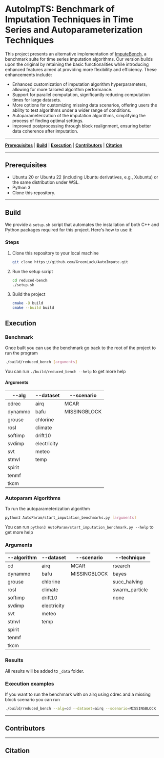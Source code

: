 # AutoImpTS:  Benchmark of Imputation Techniques in Time Series and Autoparameterization Techniques

This project presents an alternative implementation of <a href="https://github.com/eXascaleInfolab/bench-vldb20">ImputeBench</a>, a benchmark suite for time series imputation algorithms. Our version builds upon the original by retaining the basic functionalities while introducing enhanced features aimed at providing more flexibility and efficiency. These enhancements include:
- Enhanced customization of imputation algorithm hyperparameters, allowing for more tailored algorithm performance.
- Support for parallel computation, significantly reducing computation times for large datasets.
- More options for customizing missing data scenarios, offering users the ability to test algorithms under a wider range of conditions.
- Autoparameterization of the imputation algorithms, simplifying the process of finding optimal settings.
- Improved postprocessing through block realignment, ensuring better data coherence after imputation.

___

[**Prerequisites**](#prerequisites) | [**Build**](#build) | [**Execution**](#execution) | [**Contributors**](#contributors) | [**Citation**](#citation)

___

## Prerequisites

- Ubuntu 20 or Ubuntu 22 (including Ubuntu derivatives, e.g., Xubuntu) or the same distribution under WSL.
- Python 3
- Clone this repository.

___

## Build

We provide a `setup.sh` script that automates the installation of both C++ and Python packages required for this 
project. Here's how to use it:

### Steps
1. Clone this repository to your local machine
    ``` bash
   git clone https://github.com/GreemLuck/AutoImpute.git
    ```
2. Run the setup script
    ``` bash
   cd reduced-bench
   ./setup.sh
    ```
3. Build the project
    ``` bash
    cmake -B build
    cmake --build build
    ```

## Execution

### Benchmark

Once built you can use the benchmark go back to the root of the project to run the program
``` bash
./build/reduced_bench [arguments]
```

You can run `./build/reduced_bench --help` to get more help

#### Arguments

 | --alg  | --dataset  |  --scenario 
 | -------- | -------- | -------- |
 | cdrec    | airq        | MCAR         |
 | dynammo  | bafu        | MISSINGBLOCK |
 | grouse   | chlorine    |              |
 | rosl     | climate     |              |
 | softimp  | drift10     |              |
 | svdimp   | electricity |              |
 | svt      | meteo       |              |
 | stmvl    | temp        |              |
 | spirit   |             |              |
 | tenmf    |             |              |
 | tkcm     |             |              |

### Autoparam Algorithms

To run the autoparameterization algorithm
``` bash
python3 AutoParam/start_imputation_benchmarks.py [arguments]
```
You can run `python3 AutoParam/start_imputation_benchmark.py --help` to get more help

### Arguments

 | --algorithm  | --dataset  |  --scenario | --technique
 | -------- | -------- | -------- | -------- |
 | cd       | airq        | MCAR         | rsearch          |
 | dynammo  | bafu        | MISSINGBLOCK | bayes            |
 | grouse   | chlorine    |              | succ_halving     |
 | rosl     | climate     |              | swarm_particle   |
 | softimp  | drift10     |              | none             |
 | svdimp   | electricity |              |                  |
 | svt      | meteo       |              |                  |
 | stmvl    | temp        |              |                  |
 | spirit   |             |              |                  |
 | tenmf    |             |              |                  |
 | tkcm     |             |              |                  |


### Results
All results will be added to `_data` folder. 

### Execution examples

If you want to run the benchmark with on airq using cdrec and a missing block scenario you can run
``` bash
./build/reduced_bench --alg=cd --dataset=airq --scenario=MISSINGBLOCK
```
___

## Contributors

___

## Citation
